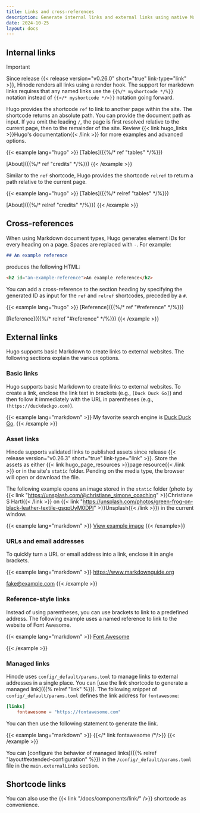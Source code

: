 ```yaml
---
title: Links and cross-references
description: Generate internal links and external links using native Markdown links or a Hugo shortcode.
date: 2024-10-25
layout: docs
---
```


## Internal links

> [!IMPORTANT]
> Since release {{< release version="v0.26.0" short="true" link-type="link" >}}, Hinode renders all links using a render hook. The support for markdown links requires that any named links use the `{{%/* myshortcode */%}}` notation instead of `{{</* myshortcode */>}}` notation going forward.

Hugo provides the shortcode `ref` to link to another page within the site. The shortcode returns an absolute path. You can provide the document path as input. If you omit the leading `/`, the page is first resolved relative to the current page, then to the remainder of the site. Review {{< link hugo_links >}}Hugo's documentation{{< /link >}} for more examples and advanced options.

<!-- markdownlint-disable MD037 -->
{{< example lang="hugo" >}}
[Tables]({{%/* ref "tables" */%}})

[About]({{%/* ref "credits" */%}})
{{< /example >}}
<!-- markdownlint-enable MD037 -->

Similar to the `ref` shortcode, Hugo provides the shortcode `relref` to return a path relative to the current page.

<!-- markdownlint-disable MD037 -->
{{< example lang="hugo" >}}
[Tables]({{%/* relref "tables" */%}})

[About]({{%/* relref "credits" */%}})
{{< /example >}}
<!-- markdownlint-enable MD037 -->

## Cross-references

When using Markdown document types, Hugo generates element IDs for every heading on a page. Spaces are replaced with `-`. For example:

```markdown
## An example reference
```

produces the following HTML:

```html
<h2 id="an-example-reference">An example reference</h2>
```

You can add a cross-reference to the section heading by specifying the generated ID as input for the `ref` and `relref` shortcodes, preceded by a `#`.

<!-- markdownlint-disable MD037 -->
{{< example lang="hugo" >}}
[Reference]({{%/* ref "#reference" */%}})

[Reference]({{%/* relref "#reference" */%}})
{{< /example >}}
<!-- markdownlint-enable MD037 -->

## External links

Hugo supports basic Markdown to create links to external websites. The following sections explain the various options.

### Basic links

Hugo supports basic Markdown to create links to external websites. To create a link, enclose the link text in brackets (e.g., `[Duck Duck Go]`) and then follow it immediately with the URL in parentheses (e.g., `(https://duckduckgo.com)`).

{{< example lang="markdown" >}}
My favorite search engine is [Duck Duck Go](https://duckduckgo.com).
{{< /example >}}

### Asset links

Hinode supports validated links to published assets since release {{< release version="v0.26.3" short="true" link-type="link" >}}. Store the assets as either {{< link hugo_page_resources >}}page resource{{< /link >}} or in the site's `static` folder. Pending on the media type, the browser will open or download the file.

The following example opens an image stored in the `static` folder (photo by {{< link "https://unsplash.com/@christiane_simone_coaching" >}}Christiane S Hartl{{< /link >}} on {{< link "https://unsplash.com/photos/green-frog-on-black-leather-textile-gsqpUyM0DPI" >}}Unsplash{{< /link >}}) in the current window.

{{< example lang="markdown" >}}
[View example image](/img/sample-frog.jpg)
{{< /example>}}

### URLs and email addresses

To quickly turn a URL or email address into a link, enclose it in angle brackets.

{{< example lang="markdown" >}}
<https://www.markdownguide.org>

<fake@example.com>
{{< /example >}}

### Reference-style links

Instead of using parentheses, you can use brackets to link to a predefined address. The following example uses a named reference to link to the website of Font Awesome.

{{< example lang="markdown" >}}
[Font Awesome][fontawesome]

[fontawesome]: https://fontawesome.com
{{< /example >}}

### Managed links

Hinode uses `config/_default/params.toml` to manage links to external addresses in a single place. You can [use the link shortcode to generate a managed link]({{% relref "link" %}}). The following snippet of `config/_default/params.toml` defines the link address for `fontawesome`:

```toml
[links]
    fontawesome = "https://fontawesome.com"
```

You can then use the following statement to generate the link.

<!-- markdownlint-disable MD037 -->
{{< example lang="markdown" >}}
{{</* link fontawesome /*/>}}
{{< /example >}}
<!-- markdownlint-enable MD037 -->

You can [configure the behavior of managed links]({{% relref "layout#extended-configuration" %}}) in the `/config/_default/params.toml` file in the `main.externalLinks` section.

## Shortcode links

You can also use the {{< link "/docs/components/link/" />}} shortcode as convenience.
